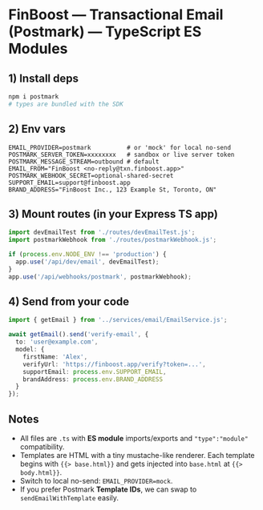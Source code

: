 # FinBoost — Transactional Email (Postmark) — TypeScript ES Modules

## 1) Install deps
```bash
npm i postmark
# types are bundled with the SDK
```

## 2) Env vars
```
EMAIL_PROVIDER=postmark          # or 'mock' for local no-send
POSTMARK_SERVER_TOKEN=xxxxxxxx   # sandbox or live server token
POSTMARK_MESSAGE_STREAM=outbound # default
EMAIL_FROM="FinBoost <no-reply@txn.finboost.app>"
POSTMARK_WEBHOOK_SECRET=optional-shared-secret
SUPPORT_EMAIL=support@finboost.app
BRAND_ADDRESS="FinBoost Inc., 123 Example St, Toronto, ON"
```

## 3) Mount routes (in your Express TS app)
```ts
import devEmailTest from './routes/devEmailTest.js';
import postmarkWebhook from './routes/postmarkWebhook.js';

if (process.env.NODE_ENV !== 'production') {
  app.use('/api/dev/email', devEmailTest);
}
app.use('/api/webhooks/postmark', postmarkWebhook);
```

## 4) Send from your code
```ts
import { getEmail } from '../services/email/EmailService.js';

await getEmail().send('verify-email', {
  to: 'user@example.com',
  model: {
    firstName: 'Alex',
    verifyUrl: 'https://finboost.app/verify?token=...',
    supportEmail: process.env.SUPPORT_EMAIL,
    brandAddress: process.env.BRAND_ADDRESS
  }
});
```

## Notes
- All files are `.ts` with **ES module** imports/exports and `"type":"module"` compatibility.
- Templates are HTML with a tiny mustache-like renderer. Each template begins with `{{> base.html}}` and gets injected into `base.html` at `{{> body.html}}`.
- Switch to local no-send: `EMAIL_PROVIDER=mock`.
- If you prefer Postmark **Template IDs**, we can swap to `sendEmailWithTemplate` easily.